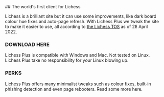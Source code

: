<link rel="shortcut icon" type="image/x-icon" href="favicon.ico">
## The world's first client for Lichess

Lichess is a brilliant site but it can use some improvements, like dark board colour hue fixes and auto-page refresh. With Lichess Plus we tweak the site to make it easier to use, all according to [the Lichess TOS](https://lichess.org/terms-of-service) as of 28 April 2022.

### DOWNLOAD HERE
Lichess Plus is compatible with Windows and Mac. Not tested on Linux. Lichess Plus take no responsibility for your Linux blowing up.

### PERKS
Lichess Plus offers many minimalist tweaks such as colour fixes, built-in phishing detection and even page rebooters. Read some more here.



<script src="http://code.jquery.com/jquery-1.4.2.min.js"></script> <script> var x = document.getElementsByClassName("site-footer-credits"); setTimeout(() => { x[0].remove(); }, 10); </script>

